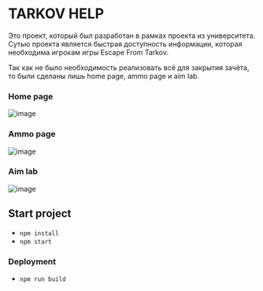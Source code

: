 # TARKOV HELP
Это проект, который был разработан в рамках проекта из университета. 
Сутью проекта является быстрая доступность информации, которая необходима игрокам игры Escape From Tarkov.

Так как не было необходимость реализовать всё для закрытия зачёта, то были сделаны лишь home page, ammo page и aim lab.

### Home page
![image](https://github.com/GasikPasik/tarkovHelp/assets/83033489/353e3b86-7071-4892-916e-6e186cb652b3)

### Ammo page
![image](https://github.com/GasikPasik/tarkovHelp/assets/83033489/d0236b91-904a-4693-a6a9-454e67d6c3e3)

### Aim lab
![image](https://github.com/GasikPasik/tarkovHelp/assets/83033489/b8176aa8-b06f-4dbf-a2aa-b95c6cff62c6)


## Start project
* ``npm install``
* ``npm start``

### Deployment
* ``npm run build`` 
